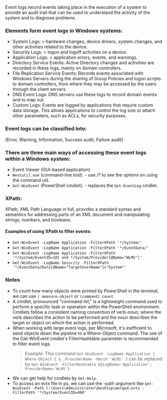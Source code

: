 Event logs record events taking place in the execution of a system to provide an audit trail that can be used to understand the activity of the system and to diagnose problems. 

### Elements form event logs in Windows systems:
- System Logs: > hardware changes, device drivers, system changes, and other activities related to the device.
- Security Logs: > logon and logoff activities on a device. 
- Application Logs: > application errors, events, and warnings.
- Directory Service Events: Active Directory changes and activities are recorded in these logs, mainly on domain controllers.
- File Replication Service Events: Records events associated with Windows Servers during the sharing of Group Policies and logon scripts to domain controllers, from where they may be accessed by the users through the client servers.
- DNS Event Logs: DNS servers use these logs to record domain events and to map out
- Custom Logs: Events are logged by applications that require custom data storage. This allows applications to control the log size or attach other parameters, such as ACLs, for security purposes.

### Event logs can be classified into:
[Error, Warning, Information, Success audit, Failure audit]
### There are three main ways of accessing these event logs within a Windows system:
- Event Viewer (GUI-based application)
- `Wevtutil.exe` (command-line tool). - use /? to see the options on using the command util.
- `Get-WinEvent` (PowerShell cmdlet). - replaces the `Get-EventLog` cmdlet. 

### XPath:
XPath, XML Path Language in full, provides a standard syntax and semantics for addressing parts of an XML document and manipulating strings, numbers, and booleans. 

#### Examples of using XPath to filter events:
- `Get-WinEvent -LogName Application -FilterXPath '*/System/'`
- `Get-WinEvent -LogName Application -FilterXPath '*/EventData/'`
- `Get-WinEvent -LogName Application -FilterXPath '*/System/EventID=101 and */System/Provider[@Name="WLMS"]'`
- `Get-WinEvent -LogName Security -FilterXPath '*/EventData/Data[@Name="TargetUserName"]="System"'`

### Notes
- To count how many objects were printed by PowerShell in the terminal, we can use `| measure-object` or `(command).count`.
- A cmdlet, pronounced "command-let," is a lightweight command used to perform a specific task or operation within the PowerShell environment. Cmdlets follow a consistent naming convention of verb-noun, where the verb describes the action to be performed and the noun describes the target or object on which the action is performed.
- When working with large event logs, per Microsoft, it's inefficient to send objects down the pipeline to a Where-Object command. The use of the Get-WinEvent cmdlet's FilterHashtable parameter is recommended to filter event logs.
  > Example: This command `Get-WinEvent -LogName Application | Where-Object { $_.ProviderName -Match 'WLMS' }` can be replaced by `Get-WinEvent -FilterHashtable @{LogName='Application'; ProviderName='WLMS'}`
- We can get help for cmdlets by `Get-Help`.
- To access an evtx file in ps, we can use the -path argument like `Get-WinEvent -Path C:\Users\Administrator\Desktop\merged.evtx -FilterPath '*/System/EventID=400'`
